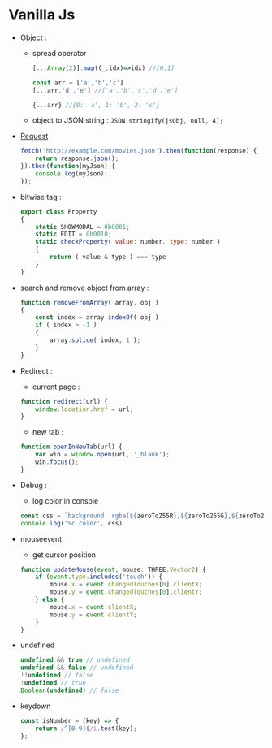 # Vanilla Js

- Object :

    - spread operator

        ```javascript
        [...Array(2)].map((_,idx)=>idx) //[0,1]
        
        const arr = ['a','b','c']
        [...arr,'d','e'] //['a','b','c','d','e']

        {...arr} //{0: 'a', 1: 'b', 2: 'c'}
        ```

    
    - object to JSON string : `JSON.stringify(jsObj, null, 4);`

- [Request](https://developer.mozilla.org/zh-TW/docs/Web/API/Fetch_API/Using_Fetch)

    ```javascript
    fetch('http://example.com/movies.json').then(function(response) {
        return response.json();
    }).then(function(myJson) {
        console.log(myJson);
    });
    ```

- bitwise tag :

    ```javascript
    export class Property
    {
        static SHOWMODAL = 0b0001;
        static EDIT = 0b0010;
        static checkProperty( value: number, type: number )
        {
            return ( value & type ) === type
        }
    }
    ```

- search and remove object from array : 

    ```javascript
    function removeFromArray( array, obj )
    {
        const index = array.indexOf( obj )
        if ( index > -1 )
        {
            array.splice( index, 1 );
        }
    }
    ```

- Redirect :

    - current page :

    ```javascript
    function redirect(url) {
        window.location.href = url;   
    }
    ```

    - new tab :

    ```javascript
    function openInNewTab(url) {
        var win = window.open(url, '_blank');
        win.focus();
    }
    ```

- Debug :

    - log color in console
    ```javascript
    const css = `background: rgba(${zeroTo255R},${zeroTo255G},${zeroTo255B},${1.0});`
    console.log('%c color', css)
    ```

- mouseevent

    - get cursor position

    ```javascript
    function updateMouse(event, mouse: THREE.Vector2) {
        if (event.type.includes('touch')) {
            mouse.x = event.changedTouches[0].clientX;
            mouse.y = event.changedTouches[0].clientY;
        } else {
            mouse.x = event.clientX;
            mouse.y = event.clientY;
        }
    }
    ```

- undefined

    ```javascript
    undefined && true // undefined
    undefined && false // undefined
    !!undefined // false
    !undefined // true
    Boolean(undefined) // false
    ```

- keydown

    ```javascript
    const isNumber = (key) => {
        return /^[0-9]$/i.test(key);
    };
    ```